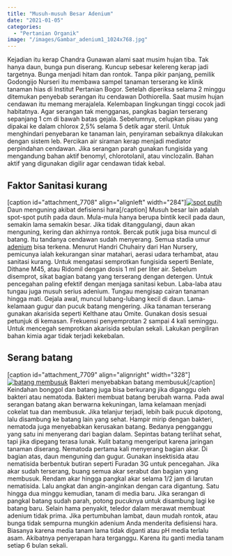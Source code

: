 ```yaml
---
title: "Musuh-musuh Besar Adenium"
date: "2021-01-05"
categories: 
  - "Pertanian Organik"
image: "/images/Gambar_adenium1_1024x768.jpg"
---
```


Kejadian itu kerap Chandra Gunawan alami saat musim hujan tiba. Tak hanya daun, bunga pun diserang. Kuncup sebesar kelereng kerap jadi targetnya. Bunga menjadi hitam dan rontok. Tanpa pikir panjang, pemilik Godongijo Nurseri itu membawa sampel tanaman terserang ke klinik tanaman hias di Institut Pertanian Bogor. Setelah diperiksa selama 2 minggu ditemukan penyebab serangan itu cendawan Dothiorella. Saat musim hujan cendawan itu memang merajalela. Kelembapan lingkungan tinggi cocok jadi habitatnya. Agar serangan tak mengganas, pangkas bagian terserang sepanjang 1 cm di bawah batas gejala. Sebelumnya, celupkan pisau yang dipakai ke dalam chlorox 2,5% selama 5 detik agar steril. Untuk menghindari penyebaran ke tanaman lain, penyiraman sebaiknya dilakukan dengan sistem leb. Percikan air siraman kerap menjadi mediator perpindahan cendawan. Jika serangan parah gunakan fungisida yang mengandung bahan aktif benomyl, chlorotolanil, atau vinclozalin. Bahan aktif yang digunakan digilir agar cendawan tidak kebal.

## Faktor Sanitasi kurang

\[caption id="attachment\_7708" align="alignleft" width="284"\][![spot putih](/images/Gambar_adenium_935x768.jpg)](http://localhost/mitra/wp-content/uploads/2021/01/Gambar_adenium_935x768.jpg) Daun menguning akibat defisiensi hara\[/caption\] Musuh besar lain adalah spot-spot putih pada daun. Mula-mula hanya berupa bintik kecil pada daun, semakin lama semakin besar. Jika tidak ditanggulangi, daun akan menguning, kering dan akhirnya rontok. Bercak putik juga bisa muncul di batang. Itu tandanya cendawan sudah menyerang. Semua stadia umur [adenium](http://localhost/mitra/topik/adenium "adenium") bisa terkena. Menurut Handri Chuhairy dari Han Nursery, pemicunya ialah kekurangan sinar matahari, aerasi udara terhambat, atau sanitasi kurang. Untuk mengatasi semprotkan fungisida seperti Benlate, Dithane M45, atau Ridomil dengan dosis 1 ml per liter air. Sebelum disemprot, sikat bagian batang yang terserang dengan detergen. Untuk pencegahan paling efektif dengan menjaga sanitasi kebun. Laba-laba atau tungau juga musuh serius adenium. Tungau mengisap cairan tanaman hingga mati. Gejala awal, muncul lubang-lubang kecil di daun. Lama-kelamaan gugur dan pucuk batang mengering. Jika tanaman terserang gunakan akarisida seperti Kelthane atau Omite. Gunakan dosis sesuai petunjuk di kemasan. Frekuensi penyemprotan 2 sampai 4 kali seminggu. Untuk mencegah semprotkan akarisida sebulan sekali. Lakukan pergiliran bahan kimia agar tidak terjadi kekebalan.

## Serang batang

\[caption id="attachment\_7709" align="alignright" width="328"\][![batang membusuk](/images/Gambar_adenium2_1024x760.jpg)](http://localhost/mitra/wp-content/uploads/2021/01/Gambar_adenium2_1024x760.jpg) Bakteri menyebabkan batang membusuk\[/caption\] Keindahan bonggol dan batang juga bisa berkurang jika diganggu oleh bakteri atau nematoda. Bakteri membuat batang berubah warna. Pada awal serangan batang akan berwarna kekuningan, lama kelamaan menjadi cokelat tua dan membusuk. Jika telanjur terjadi, lebih baik pucuk dipotong, lalu disambung ke batang lain yang sehat. Hampir mirip dengan bakteri, nematoda juga menyebabkan kerusakan batang. Bedanya pengganggu yang satu ini menyerang dari bagian dalam. Sepintas batang terlihat sehat, tapi jika dipegang terasa lunak. Kulit batang mengeriput karena jaringan tanaman diserang. Nematoda pertama kali menyerang bagian akar. Di bagian atas, daun menguning dan gugur. Gunakan insektisida atau nematisida berbentuk butiran seperti Furadan 3G untuk pencegahan. Jika akar sudah terserang, buang semua akar serabut dan bagian yang membusuk. Rendam akar hingga pangkal akar selama 1/2 jam di larutan nematisida. Lalu angkat dan angin-anginkan dengan cara digantung. Satu hingga dua minggu kemudian, tanam di media baru. Jika serangan di pangkal batang sudah parah, potong pucuknya untuk disambung lagi ke batang baru. Selain hama penyakit, teledor dalam merawat membuat adenium tidak prima. Jika pertumbuhan lambat, daun mudah rontok, atau bunga tidak sempurna mungkin adenium Anda menderita defisiensi hara. Biasanya karena media tanam lama tidak diganti atau pH media terlalu asam. Akibatnya penyerapan hara terganggu. Karena itu ganti media tanam setiap 6 bulan sekali.
